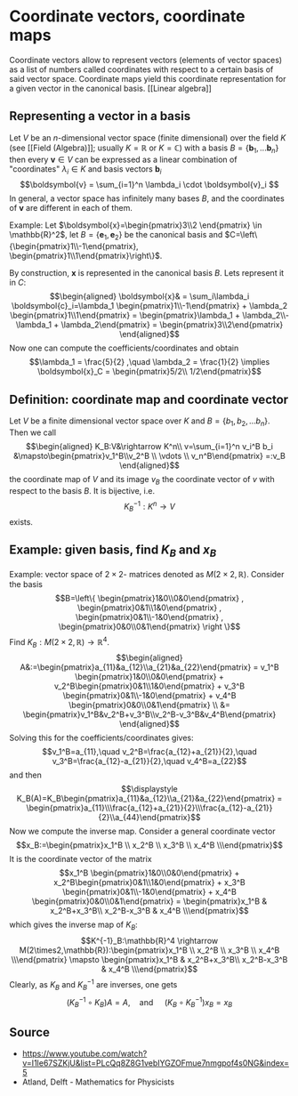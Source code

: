 # Coordinate vectors, coordinate maps
Coordinate vectors allow to represent vectors (elements of vector spaces) as a list of numbers called coordinates with respect to a certain basis of said vector space.
Coordinate maps yield this coordinate representation for a given vector in the canonical basis.
[[Linear algebra]]

## Representing a vector in a basis
Let $V$ be an $n$-dimensional vector space (finite dimensional) over the field $K$ (see [[Field (Algebra)]]; usually $K=\mathbb{R}$ or $K=\mathbb{C}$) with a basis $B=\{\boldsymbol{b}_1, ... \boldsymbol{b}_n\}$ then every $\boldsymbol{v} \in V$ can be expressed as a linear combination of "coordinates" $\lambda_i \in K$ and basis vectors $\boldsymbol{b}_i$ $$\boldsymbol{v} = \sum_{i=1}^n \lambda_i \cdot \boldsymbol{v}_i $$In general, a vector space has infinitely many bases $B$, and the coordinates of $\boldsymbol{v}$ are different in each of them. 

Example:
Let $\boldsymbol{x}=\begin{pmatrix}3\\2 \end{pmatrix} \in \mathbb{R}^2$, let $B = \{\boldsymbol{e}_1, \boldsymbol{e}_2\}$ be the canonical basis and $C=\left\{\begin{pmatrix}1\\-1\end{pmatrix}, \begin{pmatrix}1\\1\end{pmatrix}\right\}$.

By construction, $\boldsymbol{x}$ is represented in the canonical basis $B$. Lets represent it in $C$:
$$\begin{aligned}
    \boldsymbol{x}& = \sum_i\lambda_i \boldsymbol{c}_i=\lambda_1 \begin{pmatrix}1\\-1\end{pmatrix} + \lambda_2 \begin{pmatrix}1\\1\end{pmatrix} = \begin{pmatrix}\lambda_1 + \lambda_2\\-\lambda_1 + \lambda_2\end{pmatrix} = \begin{pmatrix}3\\2\end{pmatrix}
\end{aligned}$$
Now one can compute the coefficients/coordinates and obtain
$$\lambda_1 = \frac{5}{2} ,\quad \lambda_2 = \frac{1}{2} \implies \boldsymbol{x}_C = \begin{pmatrix}5/2\\ 1/2\end{pmatrix}$$


## Definition: coordinate map and coordinate vector
Let $V$ be a finite dimensional vector space over $K$ and $B=\{b_1, b_2, ... b_n\}$. Then we call
$$\begin{aligned}
K_B:V&\rightarrow K^n\\
v=\sum_{i=1}^n v_i^B b_i &\mapsto\begin{pmatrix}v_1^B\\v_2^B \\ \vdots \\ v_n^B\end{pmatrix} =:v_B
\end{aligned}$$
the coordinate map of $V$ and its image $v_B$ the coordinate vector of $v$ with respect to the basis $B$. It is bijective, i.e. 
$$K_B^{-1}:K^n\rightarrow V$$
exists.


## Example: given basis, find $K_B$ and $x_B$
Example: vector space of $2\times2$- matrices denoted as $M(2\times2,\mathbb{R})$. Consider the basis
$$B=\left\{ \begin{pmatrix}1&0\\0&0\end{pmatrix} , \begin{pmatrix}0&1\\1&0\end{pmatrix} , \begin{pmatrix}0&1\\-1&0\end{pmatrix} , \begin{pmatrix}0&0\\0&1\end{pmatrix} \right \}$$
Find $K_B:M(2\times2,\mathbb{R})\rightarrow \mathbb{R}^4$.
$$\begin{aligned}
A&:=\begin{pmatrix}a_{11}&a_{12}\\a_{21}&a_{22}\end{pmatrix} = v_1^B \begin{pmatrix}1&0\\0&0\end{pmatrix} + v_2^B\begin{pmatrix}0&1\\1&0\end{pmatrix} + v_3^B \begin{pmatrix}0&1\\-1&0\end{pmatrix} + v_4^B \begin{pmatrix}0&0\\0&1\end{pmatrix} \\
&= \begin{pmatrix}v_1^B&v_2^B+v_3^B\\v_2^B-v_3^B&v_4^B\end{pmatrix}
\end{aligned}$$
Solving this for the coefficients/coordinates gives:
$$v_1^B=a_{11},\quad v_2^B=\frac{a_{12}+a_{21}}{2},\quad v_3^B=\frac{a_{12}-a_{21}}{2},\quad v_4^B=a_{22}$$
and then
$$\displaystyle K_B(A)=K_B\begin{pmatrix}a_{11}&a_{12}\\a_{21}&a_{22}\end{pmatrix} = \begin{pmatrix}a_{11}\\\frac{a_{12}+a_{21}}{2}\\\frac{a_{12}-a_{21}}{2}\\a_{44}\end{pmatrix}$$
Now we compute the inverse map. Consider a general coordinate vector 
$$x_B:=\begin{pmatrix}x_1^B \\ x_2^B \\ x_3^B \\ x_4^B \\\end{pmatrix}$$
It is the coordinate vector of the matrix
$$x_1^B \begin{pmatrix}1&0\\0&0\end{pmatrix} + x_2^B\begin{pmatrix}0&1\\1&0\end{pmatrix} + x_3^B \begin{pmatrix}0&1\\-1&0\end{pmatrix} + x_4^B \begin{pmatrix}0&0\\0&1\end{pmatrix} = \begin{pmatrix}x_1^B & x_2^B+x_3^B\\ x_2^B-x_3^B & x_4^B  \\\end{pmatrix}$$
which gives the inverse map of $K_B$:
$$K^{-1}_B:\mathbb{R}^4 \rightarrow M(2\times2,\mathbb{R}):\begin{pmatrix}x_1^B \\ x_2^B \\ x_3^B \\ x_4^B \\\end{pmatrix} \mapsto \begin{pmatrix}x_1^B & x_2^B+x_3^B\\ x_2^B-x_3^B & x_4^B  \\\end{pmatrix}$$
Clearly, as $K_B$ and $K_B^{-1}$ are inverses, one gets
$$(K_B^{-1}\circ K_B)A=A, \quad \text{and }\quad (K_B\circ K_B^{-1})x_B = x_B$$


## Source
- https://www.youtube.com/watch?v=I1le67SZKjU&list=PLcQq8Z8G1vebIYGZOFmue7nmgpof4s0NG&index=5
- Atland, Delft - Mathematics for Physicists
